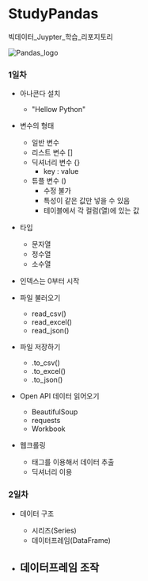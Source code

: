 # StudyPandas
빅데이터_Juypter_학습_리포지토리

![Pandas_logo](https://user-images.githubusercontent.com/97490673/165907740-e1562f35-bc86-4b9d-9773-790c67acffc0.png)

### 1일차
- 아나콘다 설치
  - "Hellow Python"

- 변수의 형태
  - 일반 변수
  - 리스트 변수 []
  - 딕셔너리 변수 {}
    - key : value
  - 튜플 변수 ()
    - 수정 불가
    - 특성이 같은 값만 넣을 수 있음
    - 테이블에서 각 컬럼(열)에 있는 값

- 타입
  - 문자열
  - 정수열
  - 소수열

- 인덱스는 0부터 시작

- 파일 불러오기
  - read_csv()
  - read_excel()
  - read_json()

- 파일 저장하기
  - .to_csv()
  - .to_excel()
  - .to_json()
 
- Open API 데이터 읽어오기
  - BeautifulSoup
  - requests
  - Workbook

- 웹크롤링
  - 태그를 이용해서 데이터 추출
  - 딕셔너리 이용

### 2일차
- 데이터 구조
  - 시리즈(Series)
  - 데이터프레임(DataFrame)

- 데이터프레임 조작
  - 
